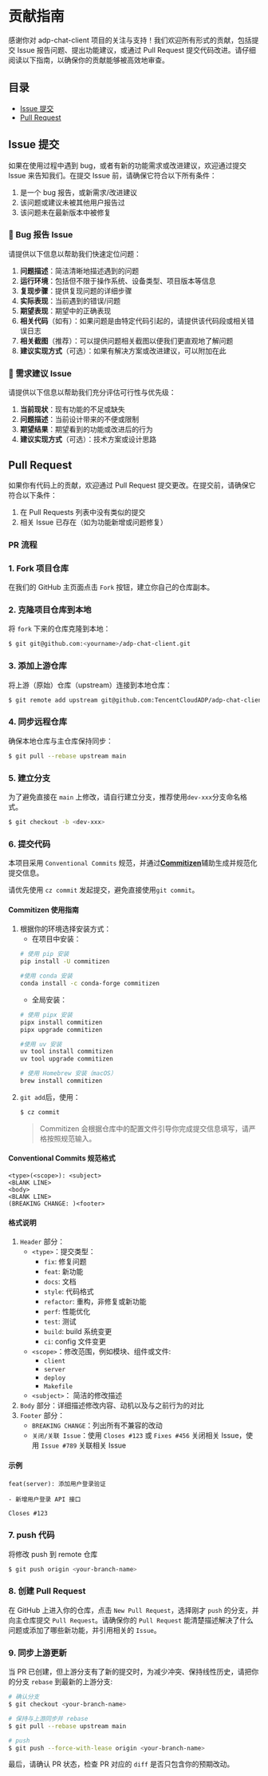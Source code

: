 # 贡献指南
感谢你对 adp-chat-client 项目的关注与支持！我们欢迎所有形式的贡献，包括提交 Issue 报告问题、提出功能建议，或通过 Pull Request 提交代码改进。请仔细阅读以下指南，以确保你的贡献能够被高效地审查。

## 目录
- [Issue 提交](#issue-提交)
- [Pull Request](#pull-request)

## Issue 提交
如果在使用过程中遇到 bug，或者有新的功能需求或改进建议，欢迎通过提交 Issue 来告知我们。在提交 Issue 前，请确保它符合以下所有条件：
1. 是一个 bug 报告，或新需求/改进建议
2. 该问题或建议未被其他用户报告过
3. 该问题未在最新版本中被修复


### 🐛 Bug 报告 Issue
请提供以下信息以帮助我们快速定位问题：

1. **问题描述**：简洁清晰地描述遇到的问题
2. **运行环境**：包括但不限于操作系统、设备类型、项目版本等信息
3. **复现步骤**：提供复现问题的详细步骤
4. **实际表现**：当前遇到的错误/问题
5. **期望表现**：期望中的正确表现
6. **相关代码**（如有）：如果问题是由特定代码引起的，请提供该代码段或相关错误日志
7. **相关截图**（推荐）：可以提供问题相关截图以便我们更直观地了解问题
8. **建议实现方式**（可选）：如果有解决方案或改进建议，可以附加在此

### 📝 需求建议 Issue
请提供以下信息以帮助我们充分评估可行性与优先级：

1. **当前现状**：现有功能的不足或缺失
2. **问题描述**：当前设计带来的不便或限制
3. **期望结果**：期望看到的功能或改进后的行为
4. **建议实现方式**（可选）：技术方案或设计思路

## Pull Request
如果你有代码上的贡献，欢迎通过 Pull Request 提交更改。在提交前，请确保它符合以下条件：
1. 在 Pull Requests 列表中没有类似的提交
2. 相关 Issue 已存在（如为功能新增或问题修复）

### PR 流程

### 1. Fork 项目仓库
在我们的 GitHub 主页面点击 `Fork` 按钮，建立你自己的仓库副本。

### 2. 克隆项目仓库到本地
将 `fork` 下来的仓库克隆到本地：
``` bash
$ git git@github.com:<yourname>/adp-chat-client.git
```

### 3. 添加上游仓库
将上游（原始）仓库（upstream）连接到本地仓库：
``` bash
$ git remote add upstream git@github.com:TencentCloudADP/adp-chat-client.git
```

### 4. 同步远程仓库
确保本地仓库与主仓库保持同步：
``` bash
$ git pull --rebase upstream main
```


### 5. 建立分支
为了避免直接在 `main` 上修改，请自行建立分支，推荐使用`dev-xxx`分支命名格式。
```bash
$ git checkout -b <dev-xxx>
```

### 6. 提交代码 
本项目采用 `Conventional Commits` 规范，并通过[**Commitizen**](https://commitizen-tools.github.io/commitizen/)辅助生成并规范化提交信息。

请优先使用 `cz commit` 发起提交，避免直接使用`git commit`。
#### Commitizen 使用指南
1. 根据你的环境选择安装方式：
    * 在项目中安装：
    ```bash
    # 使用 pip 安装
    pip install -U commitizen

    #使用 conda 安装
    conda install -c conda-forge commitizen
    ```
    * 全局安装：
    ```bash
    # 使用 pipx 安装
    pipx install commitizen
    pipx upgrade commitizen

    #使用 uv 安装
    uv tool install commitizen
    uv tool upgrade commitizen

    # 使用 Homebrew 安装（macOS）
    brew install commitizen
    ```
2. `git add`后，使用：
    ```bash
    $ cz commit
    ```
    > Commitizen 会根据仓库中的配置文件引导你完成提交信息填写，请严格按照规范输入。


#### Conventional Commits 规范格式
```text
<type>(<scope>): <subject>
<BLANK LINE>
<body>
<BLANK LINE>
(BREAKING CHANGE: )<footer>
```

#### 格式说明
1. `Header` 部分：
    * `<type>`：提交类型：
        * `fix`: 修复问题
        * `feat`: 新功能
        * `docs`: 文档
        * `style`: 代码格式
        * `refactor`: 重构，非修复或新功能
        * `perf`: 性能优化
        * `test`: 测试
        * `build`: build 系统变更
        * `ci`: config 文件变更
    * `<scope>`：修改范围，例如模块、组件或文件:
        * `client`
        * `server`
        * `deploy`
        * `Makefile`
    * `<subject>`： 简洁的修改描述
2. `Body` 部分：详细描述修改内容、动机以及与之前行为的对比
3.  `Footer` 部分：
    * `BREAKING CHANGE`：列出所有不兼容的改动
    * `关闭/关联 Issue`：使用 `Closes #123` 或 `Fixes #456` 关闭相关 Issue，使用 `Issue #789` 关联相关 Issue

#### 示例
```text
feat(server): 添加用户登录验证

- 新增用户登录 API 接口

Closes #123
```

### 7. push 代码
将修改 push 到 remote 仓库
```bash
$ git push origin <your-branch-name>
```

### 8. 创建 Pull Request
在 GitHub 上进入你的仓库，点击 `New Pull Request`，选择刚才 `push` 的分支，并向主仓库提交 `Pull Request`。请确保你的 `Pull Request` 能清楚描述解决了什么问题或添加了哪些新功能，并引用相关的 `Issue`。

### 9. 同步上游更新
当 PR 已创建，但上游分支有了新的提交时，为减少冲突、保持线性历史，请把你的分支 `rebase` 到最新的上游分支:
```bash
# 确认分支
$ git checkout <your-branch-name>

# 保持与上游同步并 rebase
$ git pull --rebase upstream main

# push
$ git push --force-with-lease origin <your-branch-name>
```
最后，请确认 PR 状态，检查 PR 对应的 `diff` 是否只包含你的预期改动。
